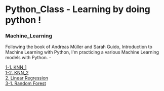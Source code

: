 # Python_Class - Learning by doing python !


### Machine_Learning
Following the book of Andreas Müller and Sarah Guido, Introduction to Machine Learning with Python, 
I'm practicing a various Machine Learning models with Python. - 

[1-1. KNN_1](0504_knn.py) <br>
[1-2. KNN_2](0508_knn2.py) <br>
[2. Linear Regression](0509_linear.regression.py) <br>
[3-1. Random Forest](0511_random.forest1.py) <br>
